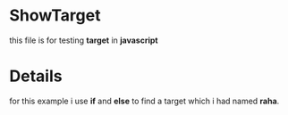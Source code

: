 # ShowTarget

this file is for testing **target** in **javascript**

# Details

for this example i use **if** and **else** to find a target which i had named **raha**.
